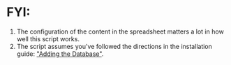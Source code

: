 # FYI:
1. The configuration of the content in the spreadsheet matters a lot in how well this script works.
2. The script assumes you've followed the directions in the installation guide: ["Adding the Database"](../README.md).
